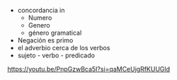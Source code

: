 - concordancia in
	- Numero 
	- Genero
	- género gramatical
- Negación es primo
- el adverbio cerca de los verbos
- sujeto - verbo - predicado 

https://youtu.be/PnpGzwBca5I?si=qaMCeUjgRfKUUGld
